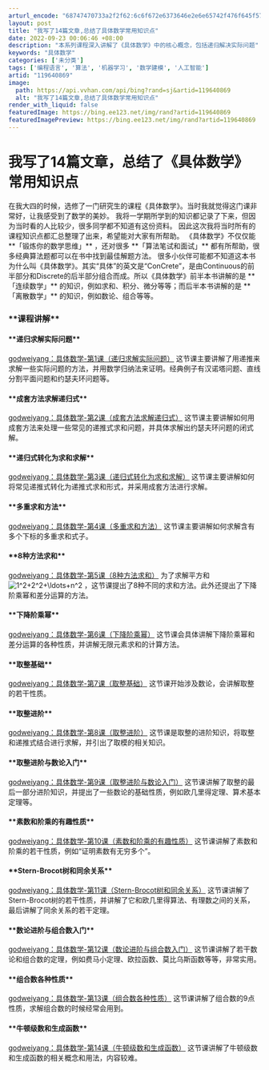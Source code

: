 ```yaml
---
arturl_encode: "68747470733a2f2f62:6c6f672e6373646e2e6e65742f476f645f57656959616e672f:61727469636c652f64657461696c732f313139363430383639"
layout: post
title: "我写了14篇文章,总结了具体数学常用知识点"
date: 2022-09-23 00:06:46 +08:00
description: "本系列课程深入讲解了《具体数学》中的核心概念，包括递归解决实际问题"
keywords: "具体数学"
categories: ['未分类']
tags: ['编程语言', '算法', '机器学习', '数学建模', '人工智能']
artid: "119640869"
image:
  path: https://api.vvhan.com/api/bing?rand=sj&artid=119640869
  alt: "我写了14篇文章,总结了具体数学常用知识点"
render_with_liquid: false
featuredImage: https://bing.ee123.net/img/rand?artid=119640869
featuredImagePreview: https://bing.ee123.net/img/rand?artid=119640869
---
```


# 我写了14篇文章，总结了《具体数学》常用知识点
在我大四的时候，选修了一门研究生的课程《具体数学》。当时我就觉得这门课非常好，让我感受到了数学的美妙。
我将一学期所学到的知识都记录了下来，但因为当时看的人比较少，很多同学都不知道有这份资料。
因此这次我将当时所有的课程知识点都汇总整理了出来，希望能对大家有所帮助。
《具体数学》不仅仅能
\*\*「锻炼你的数学思维」\*\*
，还对很多
\*\*「算法笔试和面试」\*\*
都有所帮助，很多经典算法题都可以在书中找到最佳解题方法。
很多小伙伴可能都不知道这本书为什么叫《具体数学》。其实“具体”的英文是“ConCrete”，是由Continuous的前半部分和Discrete的后半部分组合而成。所以《具体数学》前半本书讲解的是
\*\*「连续数学」\*\*
的知识，例如求和、积分、微分等等；而后半本书讲解的是
\*\*「离散数学」\*\*
的知识，例如数论、组合等等。
### \*\*课程讲解\*\*
#### \*\*递归求解实际问题\*\*
[godweiyang：具体数学-第1课（递归求解实际问题）](https://zhuanlan.zhihu.com/p/35738223)
这节课主要讲解了用递推来求解一些实际问题的方法，并用数学归纳法来证明。经典例子有汉诺塔问题、直线分割平面问题和约瑟夫环问题等。
#### \*\*成套方法求解递归式\*\*
[godweiyang：具体数学-第2课（成套方法求解递归式）](https://zhuanlan.zhihu.com/p/35743643)
这节课主要讲解如何用成套方法来处理一些常见的递推式求和问题，并具体求解出约瑟夫环问题的闭式解。
#### \*\*递归式转化为求和求解\*\*
[godweiyang：具体数学-第3课（递归式转化为求和求解）](https://zhuanlan.zhihu.com/p/35747027)
这节课主要讲解如何将常见递推式转化为递推式求和形式，并采用成套方法进行求解。
#### \*\*多重求和方法\*\*
[godweiyang：具体数学-第4课（多重求和方法）](https://zhuanlan.zhihu.com/p/35753471)
这节课主要讲解如何求解含有多个下标的多重求和式子。
#### \*\*8种方法求和\*\*
[godweiyang：具体数学-第5课（8种方法求和）](https://zhuanlan.zhihu.com/p/35754230)
为了求解平方和
![1^2+2^2+\ldots+n^2](https://i-blog.csdnimg.cn/blog\_migrate/a63ad0bac7634dfa9aac572d5b6d0a5f.png)
，这节课提出了8种不同的求和方法。此外还提出了下降阶乘幂和差分运算的方法。
#### \*\*下降阶乘幂\*\*
[godweiyang：具体数学-第6课（下降阶乘幂）](https://zhuanlan.zhihu.com/p/35819335)
这节课会具体讲解下降阶乘幂和差分运算的各种性质，并讲解无限元素求和的计算方法。
#### \*\*取整基础\*\*
[godweiyang：具体数学-第7课（取整基础）](https://zhuanlan.zhihu.com/p/35819776)
这节课开始涉及数论，会讲解取整的若干性质。
#### \*\*取整进阶\*\*
[godweiyang：具体数学-第8课（取整进阶）](https://zhuanlan.zhihu.com/p/35820332)
这节课是取整的进阶知识，将取整和递推式结合进行求解，并引出了取模的相关知识。
#### \*\*取整进阶与数论入门\*\*
[godweiyang：具体数学-第9课（取整进阶与数论入门）](https://zhuanlan.zhihu.com/p/36011798)
这节课讲解了取整的最后一部分进阶知识，并提出了一些数论的基础性质，例如欧几里得定理、算术基本定理等。
#### \*\*素数和阶乘的有趣性质\*\*
[godweiyang：具体数学-第10课（素数和阶乘的有趣性质）](https://zhuanlan.zhihu.com/p/36240190)
这节课讲解了素数和阶乘的若干性质，例如“证明素数有无穷多个”。
#### \*\*Stern-Brocot树和同余关系\*\*
[godweiyang：具体数学-第11课（Stern-Brocot树和同余关系）](https://zhuanlan.zhihu.com/p/36547140)
这节课讲解了Stern-Brocot树的若干性质，并讲解了它和欧几里得算法、有理数之间的关系，最后讲解了同余关系的若干定理。
#### \*\*数论进阶与组合数入门\*\*
[godweiyang：具体数学-第12课（数论进阶与组合数入门）](https://zhuanlan.zhihu.com/p/36841052)
这节课讲解了若干数论和组合数的定理，例如费马小定理、欧拉函数、莫比乌斯函数等等，非常实用。
#### \*\*组合数各种性质\*\*
[godweiyang：具体数学-第13课（组合数各种性质）](https://zhuanlan.zhihu.com/p/37367494)
这节课讲解了组合数的9点性质，求解组合数的时候经常会用到。
#### \*\*牛顿级数和生成函数\*\*
[godweiyang：具体数学-第14课（牛顿级数和生成函数）](https://zhuanlan.zhihu.com/p/37406763)
这节课讲解了牛顿级数和生成函数的相关概念和用法，内容较难。